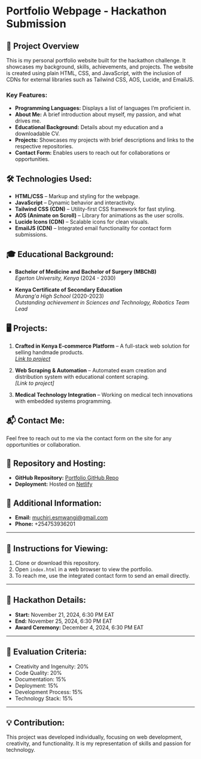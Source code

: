 # Portfolio Webpage - Hackathon Submission

## 🌟 Project Overview
This is my personal portfolio website built for the hackathon challenge. It showcases my background, skills, achievements, and projects. The website is created using plain HTML, CSS, and JavaScript, with the inclusion of CDNs for external libraries such as Tailwind CSS, AOS, Lucide, and EmailJS.

### Key Features:
- **Programming Languages:** Displays a list of languages I’m proficient in.
- **About Me:** A brief introduction about myself, my passion, and what drives me.
- **Educational Background:** Details about my education and a downloadable CV.
- **Projects:** Showcases my projects with brief descriptions and links to the respective repositories.
- **Contact Form:** Enables users to reach out for collaborations or opportunities.

## 🛠️ Technologies Used:
- **HTML/CSS** – Markup and styling for the webpage.
- **JavaScript** – Dynamic behavior and interactivity.
- **Tailwind CSS (CDN)** – Utility-first CSS framework for fast styling.
- **AOS (Animate on Scroll)** – Library for animations as the user scrolls.
- **Lucide Icons (CDN)** – Scalable icons for clean visuals.
- **EmailJS (CDN)** – Integrated email functionality for contact form submissions.

## 🎓 Educational Background:
- **Bachelor of Medicine and Bachelor of Surgery (MBChB)**  
  *Egerton University, Kenya* (2024 - 2030)
  
- **Kenya Certificate of Secondary Education**  
  *Murang'a High School* (2020-2023)  
  *Outstanding achievement in Sciences and Technology, Robotics Team Lead*

## 🖥️ Projects:
1. **Crafted in Kenya E-commerce Platform** – A full-stack web solution for selling handmade products.  
   *[Link to project](https://craftedinkenya.store)*

2. **Web Scraping & Automation** – Automated exam creation and distribution system with educational content scraping.  
   *[Link to project]*

3. **Medical Technology Integration** – Working on medical tech innovations with embedded systems programming.

## 📬 Contact Me:
Feel free to reach out to me via the contact form on the site for any opportunities or collaboration.

## 📁 Repository and Hosting:
- **GitHub Repository:** [Portfolio GitHub Repo](https://github.com/cyclictraid/portfolio-hackathon)
- **Deployment:** Hosted on [Netlify](https://yourportfolio.netlify.app)

## 📌 Additional Information:
- **Email:** muchiri.esmwangi@gmail.com
- **Phone:** +254753936201

---

## 📝 Instructions for Viewing:
1. Clone or download this repository.
2. Open `index.html` in a web browser to view the portfolio.
3. To reach me, use the integrated contact form to send an email directly.

---

## 📅 Hackathon Details:
- **Start:** November 21, 2024, 6:30 PM EAT
- **End:** November 25, 2024, 6:30 PM EAT
- **Award Ceremony:** December 4, 2024, 6:30 PM EAT

---

## 🎯 Evaluation Criteria:
- Creativity and Ingenuity: 20%
- Code Quality: 20%
- Documentation: 15%
- Deployment: 15%
- Development Process: 15%
- Technology Stack: 15%

---

## 💡 Contribution:
This project was developed individually, focusing on web development, creativity, and functionality. It is my representation of skills and passion for technology.
